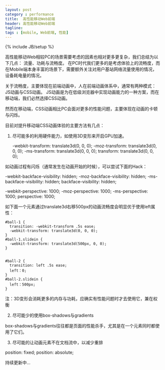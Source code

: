 ```yaml
---
layout: post
category : performance
title:  高性能移动Web前端
header: 高性能移动Web前端
tagline:
tags : [mobile, Web前端, 性能]
---
```

{% include JB/setup %}

高性能移动Web相较PC的场景需要考虑的因素也相对更多更复杂，我们总结为以下几点： 流量、功耗与流畅度。
在PC时代我们更多的是考虑体验上的流畅度，而在Mobile端本身丰富的场景下，需要额外关注对用户基站网络流量使用的情况，设备耗电量的情况。

关于流畅度，主要体现在前端动画中，人在前端动画体系中，通常有两种模式：JS动画与CSS动画。
JS动画是为在低级浏览器中实现动画能力的一种方案，而在移动端，我们必然选择CSS动画。

然而在移动端，CSS动画相比PC会面对更多的性能问题，主要体现在动画的卡顿与闪烁。

目前对提升移动端CSS动画体验的主要方法有几点：

1. 尽可能多的利用硬件能力，如使用3D变形来开启GPU加速。

   -webkit-transform: translate3d(0, 0, 0);
   -moz-transform: translate3d(0, 0, 0);
   -ms-transform: translate3d(0, 0, 0);
   transform: translate3d(0, 0, 0);


如动画过程有闪烁（通常发生在动画开始的时候），可以尝试下面的Hack：

   -webkit-backface-visibility: hidden;
   -moz-backface-visibility: hidden;
   -ms-backface-visibility: hidden;
   backface-visibility: hidden;

   -webkit-perspective: 1000;
   -moz-perspective: 1000;
   -ms-perspective: 1000;
   perspective: 1000;


如下面一个元素通过translate3d右移500px的动画流畅度会明显优于使用left属性：

	#ball-1 {
	  transition: -webkit-transform .5s ease;
	  -webkit-transform: translate3d(0, 0, 0);
	}
	#ball-1.slidein {
	  -webkit-transform: translate3d(500px, 0, 0);
	}


	#ball-2 {
	  transition: left .5s ease;
	  left：0;
	}
	#ball-2.slidein {
	  left：500px;
	}



注：3D变形会消耗更多的内存与功耗，应确实有性能问题时才去使用它，兼在权衡

2. 尽可能少的使用box-shadows与gradients

  box-shadows与gradients往往都是页面的性能杀手，尤其是在一个元素同时都使用了它们。

3. 尽可能的让动画元素不在文档流中，以减少重排

  position: fixed;
  position: absolute;



持续更新中...